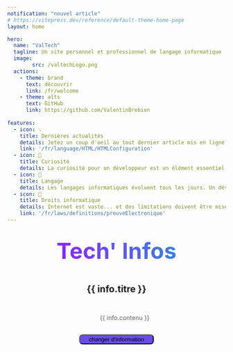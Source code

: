 ```yaml
---
notification: "nouvel article"
# https://vitepress.dev/reference/default-theme-home-page
layout: home

hero:
  name: "ValTech"
  tagline: Un site personnel et professionnel de langage informatique
  image:
        src: /valtechLogo.png
  actions:
    - theme: brand
      text: découvrir
      link: /fr/welcome
    - theme: alts
      text: GitHub
      link: https://github.com/ValentinBrebion
 
features:
  - icon: 💡  
    title: Dernières actualités
    details: Jetez un coup d'oeil au tout dernier article mis en ligne, n'ayez pas peur et cliquez !
    link: '/fr/language/HTML/HTMLConfiguration'
  - icon: 👀  
    title: Curiosité
    details: La curiosité pour un développeur est un élément essentiel pour son évolution. Des devtools seront mis en ligne par catégories.
  - icon: 📝
    title: Langage
    details: Les langages informatiques évoluent tous les jours. Un développeur ce doit être rigoureux quant à la qualité et à la maintenabilité de son code.
  - icon: 📖
    title: Droits informatique
    details: Internet est vaste... et des limitations doivent être mises en place pour réglementer son utilisation et protéger les utilisateurs.
    link: '/fr/laws/definitions/preuveElectronique'
---
```


<script setup>
import { ref } from 'vue';
import { VPTeamPage } from 'vitepress/theme';
import informations from './TechInfo'

// Création d'une référence réactive pour stocker l'information aléatoire
const randomInformation = ref(getRandomInformation());

// Fonction pour obtenir un objet aléatoire
function getRandomInformation() {
  const randomIndex = Math.floor(Math.random() * informations.length);
  return informations[randomIndex];
}

// Fonction pour changer l'information affichée
function changeInformation() {
  randomInformation.value = getRandomInformation();
}
</script>

  <h1 style="text-align: center; margin-top: 2rem; background: -webkit-linear-gradient(10deg, #ae00ff, #18a7d6); -webkit-background-clip: text; -webkit-text-fill-color: transparent; font-size: 3.2rem;">
    Tech' Infos
  </h1>
  <VPTeamPage style="margin:1rem">
    <section class="textcenter" style="line-height:3rem">
      <div v-for="info in [randomInformation]" :key="info.id">
        <h2>{{ info.titre }}</h2>
        <blockquote style="border-left:0px;">{{ info.contenu }}</blockquote>
      </div>
      <button class="button-random-info" @click="changeInformation">changer d'information</button>
    </section>
  </VPTeamPage>

  <style scoped>
  .textcenter {
    text-align: center;
  }
  .button-random-info {
    background-color: #684DEC; 
    padding: 2px 20px; 
    border-radius: 0.5rem;
  }
  </style>